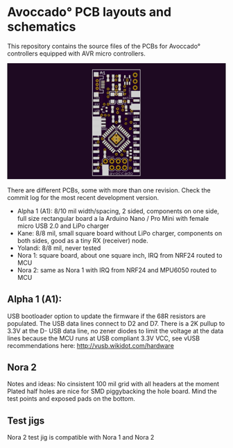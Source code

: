 Avoccado° PCB layouts and schematics
================

This repository contains the source files of the PCBs for Avoccado° controllers equipped with AVR micro controllers.

![IMG board screenshot](avoccado-alpha-1/20140912-A1-gerber-files/rendered/ScreenShot_6.png)

There are different PCBs, some with more than one revision. Check the commit log for the most recent development version.

 - Alpha 1 (A1): 8/10 mil width/spacing, 2 sided, components on one side, full size rectangular board a la Arduino Nano / Pro Mini with female micro USB 2.0 and LiPo charger
 - Kane: 8/8 mil, small square board without LiPo charger, components on both sides, good as a tiny RX (receiver) node.
 - Yolandi: 8/8 mil, never tested
 - Nora 1: square board, about one square inch, IRQ from NRF24 routed to MCU
 - Nora 2: same as Nora 1 with IRQ from NRF24 and MPU6050 routed to MCU
 
Alpha 1 (A1):
----------------

USB bootloader option to update the firmware if the 68R resistors are populated. The USB data lines connect to D2 and D7.
There is a 2K pullup to 3.3V at the D- USB data line, no zener diodes to limit the voltage at the data lines because the MCU runs at USB compliant 3.3V VCC, see vUSB recommendations here: http://vusb.wikidot.com/hardware

Nora 2
----------------
Notes and ideas: No cinsistent 100 mil grid with all headers at the moment
Plated half holes are nice for SMD piggybacking the hole board. Mind the test points and exposed pads on the bottom.

Test jigs
----------------
Nora 2 test jig is compatible with Nora 1 and Nora 2
